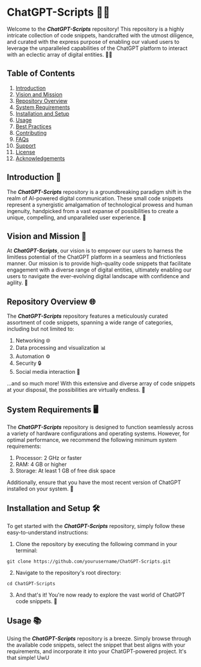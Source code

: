 # ChatGPT-Scripts 🤖📜

Welcome to the _**ChatGPT-Scripts**_ repository! This repository is a highly intricate collection of code snippets, handcrafted with the utmost diligence, and curated with the express purpose of enabling our valued users to leverage the unparalleled capabilities of the ChatGPT platform to interact with an eclectic array of digital entities. 🚀🌐

Table of Contents
------------------

1. [Introduction](#introduction)
2. [Vision and Mission](#vision-and-mission)
3. [Repository Overview](#repository-overview)
4. [System Requirements](#system-requirements)
5. [Installation and Setup](#installation-and-setup)
6. [Usage](#usage)
7. [Best Practices](#best-practices)
8. [Contributing](#contributing)
9. [FAQs](#faqs)
10. [Support](#support)
11. [License](#license)
12. [Acknowledgements](#acknowledgements)

## Introduction 🎩

The _**ChatGPT-Scripts**_ repository is a groundbreaking paradigm shift in the realm of AI-powered digital communication. These small code snippets represent a synergistic amalgamation of technological prowess and human ingenuity, handpicked from a vast expanse of possibilities to create a unique, compelling, and unparalleled user experience. 🌟

## Vision and Mission 🚀

At _**ChatGPT-Scripts**_, our vision is to empower our users to harness the limitless potential of the ChatGPT platform in a seamless and frictionless manner. Our mission is to provide high-quality code snippets that facilitate engagement with a diverse range of digital entities, ultimately enabling our users to navigate the ever-evolving digital landscape with confidence and agility. 💼

## Repository Overview 🌐

The _**ChatGPT-Scripts**_ repository features a meticulously curated assortment of code snippets, spanning a wide range of categories, including but not limited to:

1. Networking 🌐
2. Data processing and visualization 📊
3. Automation ⚙️
4. Security 🔒
5. Social media interaction 📣

...and so much more! With this extensive and diverse array of code snippets at your disposal, the possibilities are virtually endless. 🔮

## System Requirements 🖥️

The _**ChatGPT-Scripts**_ repository is designed to function seamlessly across a variety of hardware configurations and operating systems. However, for optimal performance, we recommend the following minimum system requirements:

1. Processor: 2 GHz or faster
2. RAM: 4 GB or higher
3. Storage: At least 1 GB of free disk space

Additionally, ensure that you have the most recent version of ChatGPT installed on your system. 🔄

## Installation and Setup 🛠️

To get started with the _**ChatGPT-Scripts**_ repository, simply follow these easy-to-understand instructions:

1. Clone the repository by executing the following command in your terminal:
   
```git clone https://github.com/yourusername/ChatGPT-Scripts.git```

2. Navigate to the repository's root directory:

```cd ChatGPT-Scripts```


3. And that's it! You're now ready to explore the vast world of ChatGPT code snippets. 🎉

## Usage 📚

Using the _**ChatGPT-Scripts**_ repository is a breeze. Simply browse through the available code snippets, select the snippet that best aligns with your requirements, and incorporate it into your ChatGPT-powered project. It's that simple! UwU
